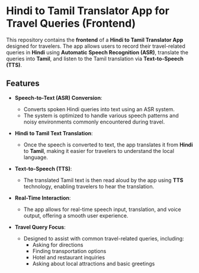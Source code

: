 # Hindi to Tamil Translator App for Travel Queries (Frontend)

This repository contains the **frontend** of a **Hindi to Tamil Translator App** designed for travelers. The app allows users to record their travel-related queries in **Hindi** using **Automatic Speech Recognition (ASR)**, translate the queries into **Tamil**, and listen to the Tamil translation via **Text-to-Speech (TTS)**.

## Features

- **Speech-to-Text (ASR) Conversion**:
  - Converts spoken Hindi queries into text using an ASR system.
  - The system is optimized to handle various speech patterns and noisy environments commonly encountered during travel.

- **Hindi to Tamil Text Translation**:
  - Once the speech is converted to text, the app translates it from **Hindi** to **Tamil**, making it easier for travelers to understand the local language.

- **Text-to-Speech (TTS)**:
  - The translated Tamil text is then read aloud by the app using **TTS** technology, enabling travelers to hear the translation.

- **Real-Time Interaction**:
  - The app allows for real-time speech input, translation, and voice output, offering a smooth user experience.

- **Travel Query Focus**:
  - Designed to assist with common travel-related queries, including:
    - Asking for directions
    - Finding transportation options
    - Hotel and restaurant inquiries
    - Asking about local attractions and basic greetings

